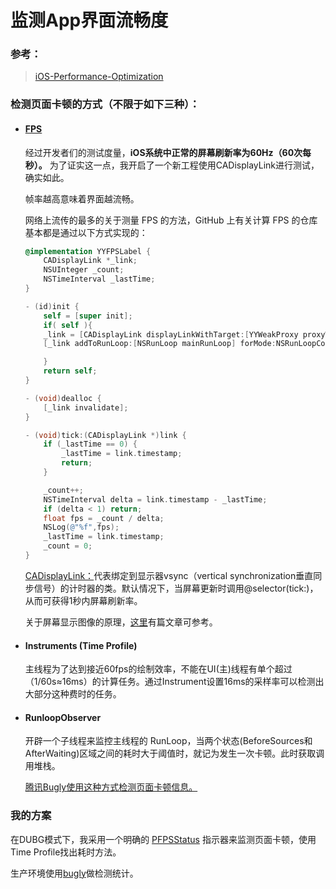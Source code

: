# 监测App界面流畅度

### 参考：
> [iOS-Performance-Optimization][iOS-Performance-Optimization]

### 检测页面卡顿的方式（不限于如下三种）：

- #### [FPS][FPS]

  经过开发者们的测试度量，**iOS系统中正常的屏幕刷新率为60Hz（60次每秒）。** 为了证实这一点，我开启了一个新工程使用CADisplayLink进行测试，确实如此。

  帧率越高意味着界面越流畅。

  网络上流传的最多的关于测量 FPS 的方法，GitHub 上有关计算 FPS 的仓库基本都是通过以下方式实现的：

  ```Objective-C
  @implementation YYFPSLabel {
      CADisplayLink *_link;
      NSUInteger _count;
      NSTimeInterval _lastTime;    
  }

  - (id)init {
      self = [super init];
      if( self ){        
      _link = [CADisplayLink displayLinkWithTarget:[YYWeakProxy proxyWithTarget:self] selector:@selector(tick:)];
      [_link addToRunLoop:[NSRunLoop mainRunLoop] forMode:NSRunLoopCommonModes];

      }
      return self;
  }

  - (void)dealloc {
      [_link invalidate];
  }

  - (void)tick:(CADisplayLink *)link {
      if (_lastTime == 0) {
          _lastTime = link.timestamp;
          return;
      }

      _count++;
      NSTimeInterval delta = link.timestamp - _lastTime;
      if (delta < 1) return;
      float fps = _count / delta;
      NSLog(@"%f",fps);
      _lastTime = link.timestamp;
      _count = 0;    
  }
  ```

  [CADisplayLink：][cadisplaylink]代表绑定到显示器vsync（vertical synchronization垂直同步信号）的计时器的类。默认情况下，当屏幕更新时调用@selector(tick:)，从而可获得1秒内屏幕刷新率。

  关于屏幕显示图像的原理，[这里][屏幕显示图像的原理]有篇文章可参考。

- #### Instruments (Time Profile)

  主线程为了达到接近60fps的绘制效率，不能在UI(主)线程有单个超过（1/60s≈16ms）的计算任务。通过Instrument设置16ms的采样率可以检测出大部分这种费时的任务。

- #### RunloopObserver

  开辟一个子线程来监控主线程的 RunLoop，当两个状态(BeforeSources和AfterWaiting)区域之间的耗时大于阈值时，就记为发生一次卡顿。此时获取调用堆栈。
  
  [腾讯Bugly使用这种方式检测页面卡顿信息。][buglyfaq-ios]

### 我的方案

在DUBG模式下，我采用一个明确的 [PFPSStatus][PFPSStatus] 指示器来监测页面卡顿，使用Time Profile找出耗时方法。

生产环境使用[bugly][bugly]做检测统计。

[iOS-Performance-Optimization]: https://github.com/skyming/iOS-Performance-Optimization#卡顿优化
[FPS]: https://baike.baidu.com/item/fps/3227416
[cadisplaylink]: https://developer.apple.com/documentation/quartzcore/cadisplaylink?changes=_8
[屏幕显示图像的原理]: https://blog.ibireme.com/2015/11/12/smooth_user_interfaces_for_ios/
[PFPSStatus]: https://github.com/joggerplus/JPFPSStatus
[buglyfaq-ios]: https://bugly.qq.com/docs/user-guide/faq-ios/?v=20170912151050#2
[bugly]: https://bugly.qq.com/v2/index
